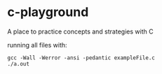 # c-playground
A place to practice concepts and strategies with C

running all files with:
```
gcc -Wall -Werror -ansi -pedantic exampleFile.c
./a.out 
```

